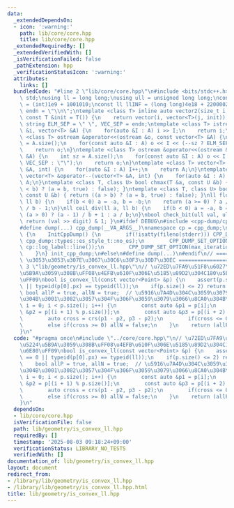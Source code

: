 ```yaml
---
data:
  _extendedDependsOn:
  - icon: ':warning:'
    path: lib/core/core.hpp
    title: lib/core/core.hpp
  _extendedRequiredBy: []
  _extendedVerifiedWith: []
  _isVerificationFailed: false
  _pathExtension: hpp
  _verificationStatusIcon: ':warning:'
  attributes:
    links: []
  bundledCode: "#line 2 \"lib/core/core.hpp\"\n#include <bits/stdc++.h>\nusing namespace\
    \ std;\nusing ll = long long;\nusing ull = unsigned long long;\nconst int INF\
    \ = (int)1e9 + 1001010;\nconst ll llINF = (long long)4e18 + 22000020;\nconst string\
    \ endn = \"\\n\";\ntemplate <class T> inline auto vector2(size_t i, size_t j,\
    \ const T &init = T()) {\n    return vector(i, vector<T>(j, init));\n}\nconst\
    \ string ELM_SEP = \" \", VEC_SEP = endn;\ntemplate <class T> istream &operator>>(istream\
    \ &i, vector<T> &A) {\n    for(auto &I : A) i >> I;\n    return i;\n}\ntemplate\
    \ <class T> ostream &operator<<(ostream &o, const vector<T> &A) {\n    int sz\
    \ = A.size();\n    for(const auto &I : A) o << I << (--sz ? ELM_SEP : \"\");\n\
    \    return o;\n}\ntemplate <class T> ostream &operator<<(ostream &o, const vector<vector<T>>\
    \ &A) {\n    int sz = A.size();\n    for(const auto &I : A) o << I << (--sz ?\
    \ VEC_SEP : \"\");\n    return o;\n}\ntemplate <class T> vector<T> &operator++(vector<T>\
    \ &A, int) {\n    for(auto &I : A) I++;\n    return A;\n}\ntemplate <class T>\
    \ vector<T> &operator--(vector<T> &A, int) {\n    for(auto &I : A) I--;\n    return\
    \ A;\n}\ntemplate <class T, class U> bool chmax(T &a, const U &b) { return ((a\
    \ < b) ? (a = b, true) : false); }\ntemplate <class T, class U> bool chmin(T &a,\
    \ const U &b) { return ((a > b) ? (a = b, true) : false); }\nll floor_div(ll a,\
    \ ll b) {\n    if(b < 0) a = -a, b = -b;\n    return (a >= 0) ? a / b : (a + 1)\
    \ / b - 1;\n}\nll ceil_div(ll a, ll b) {\n    if(b < 0) a = -a, b = -b;\n    return\
    \ (a > 0) ? (a - 1) / b + 1 : a / b;\n}\nbool check_bit(ull val, ull digit) {\
    \ return (val >> digit) & 1; }\n#ifdef DEBUG\n#include <cpp-dump/cpp-dump.hpp>\n\
    #define dump(...) cpp_dump(__VA_ARGS__)\nnamespace cp = cpp_dump;\nstruct InitCppDump\
    \ {\n    InitCppDump() {\n        if(!isatty(fileno(stderr))) CPP_DUMP_SET_OPTION(es_style,\
    \ cpp_dump::types::es_style_t::no_es);\n        CPP_DUMP_SET_OPTION(log_label_func,\
    \ cp::log_label::line());\n        CPP_DUMP_SET_OPTION(max_iteration_count, 30);\n\
    \    }\n} init_cpp_dump;\n#else\n#define dump(...)\n#endif\n// ====================\
    \ \u3053\u3053\u307E\u3067\u30C6\u30F3\u30D7\u30EC ====================\n#line\
    \ 3 \"lib/geometry/is_convex_ll.hpp\"\n// \u72ED\u7FA9\u51F8\u6027\u3092\u5224\
    \u5B9A\u3059\u308B\uFF08\u4EFB\u610F\u306E\u5185\u89D2\u304C180\u5EA6\u672A\u6E80\
    \uFF09\nbool is_convex_ll(const vector<Point> &p) {\n    assert(p.size() == 0\
    \ || typeid(p[0].px) == typeid(ll));\n    if(p.size() <= 2) return true;\n   \
    \ bool allP = true, allN = true;  // \u5916\u7A4D\u304C\u3059\u3079\u3066\u6B63\
    \u304B\u3001\u3082\u3057\u304F\u306F\u3059\u3079\u3066\u8CA0\u304B\n    for(int\
    \ i = 0; i < p.size(); i++) {\n        const auto &p1 = p[i];\n        const auto\
    \ &p2 = p[(i + 1) % p.size()];\n        const auto &p3 = p[(i + 2) % p.size()];\n\
    \        auto cross = crs(p1 - p2, p3 - p2);\n        if(cross <= 0) allP = false;\n\
    \        else if(cross >= 0) allN = false;\n    }\n    return (allP || allN);\n\
    }\n"
  code: "#pragma once\n#include \"../core/core.hpp\"\n// \u72ED\u7FA9\u51F8\u6027\u3092\
    \u5224\u5B9A\u3059\u308B\uFF08\u4EFB\u610F\u306E\u5185\u89D2\u304C180\u5EA6\u672A\
    \u6E80\uFF09\nbool is_convex_ll(const vector<Point> &p) {\n    assert(p.size()\
    \ == 0 || typeid(p[0].px) == typeid(ll));\n    if(p.size() <= 2) return true;\n\
    \    bool allP = true, allN = true;  // \u5916\u7A4D\u304C\u3059\u3079\u3066\u6B63\
    \u304B\u3001\u3082\u3057\u304F\u306F\u3059\u3079\u3066\u8CA0\u304B\n    for(int\
    \ i = 0; i < p.size(); i++) {\n        const auto &p1 = p[i];\n        const auto\
    \ &p2 = p[(i + 1) % p.size()];\n        const auto &p3 = p[(i + 2) % p.size()];\n\
    \        auto cross = crs(p1 - p2, p3 - p2);\n        if(cross <= 0) allP = false;\n\
    \        else if(cross >= 0) allN = false;\n    }\n    return (allP || allN);\n\
    }\n"
  dependsOn:
  - lib/core/core.hpp
  isVerificationFile: false
  path: lib/geometry/is_convex_ll.hpp
  requiredBy: []
  timestamp: '2025-08-03 09:18:24+09:00'
  verificationStatus: LIBRARY_NO_TESTS
  verifiedWith: []
documentation_of: lib/geometry/is_convex_ll.hpp
layout: document
redirect_from:
- /library/lib/geometry/is_convex_ll.hpp
- /library/lib/geometry/is_convex_ll.hpp.html
title: lib/geometry/is_convex_ll.hpp
---
```

